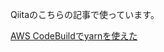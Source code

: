 
Qiitaのこちらの記事で使っています。

[AWS CodeBuildでyarnを使えた](http://qiita.com/monamu/items/398c10698d3c0c2841d5) 